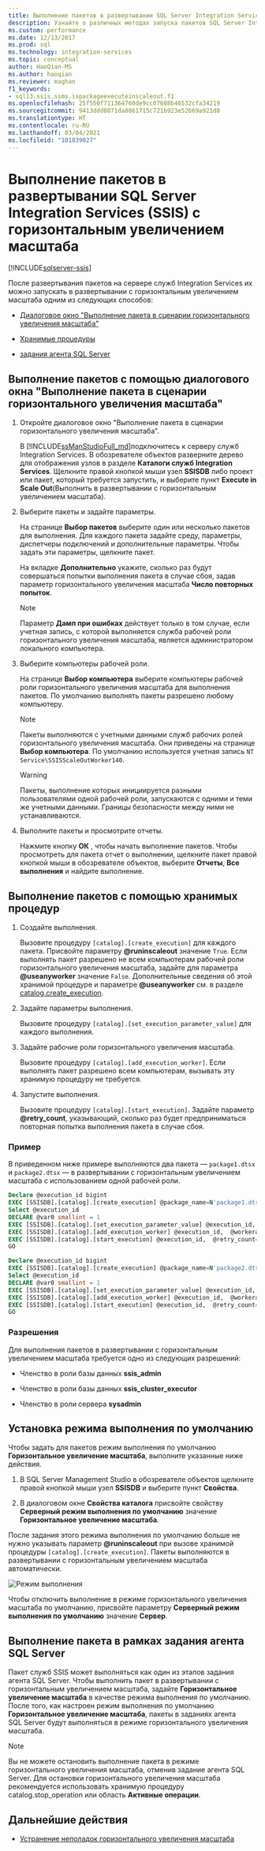 ```yaml
---
title: Выполнение пакетов в развертывании SQL Server Integration Services (SSIS) с горизонтальным увеличением масштаба | Документы Майкрософт
description: Узнайте о различных методах запуска пакетов SQL Server Integration Services (SSIS) в Scale Out.
ms.custom: performance
ms.date: 12/13/2017
ms.prod: sql
ms.technology: integration-services
ms.topic: conceptual
author: HaoQian-MS
ms.author: haoqian
ms.reviewer: maghan
f1_keywords:
- sql13.ssis.ssms.ispackageexecuteinscaleout.f1
ms.openlocfilehash: 25f550f711364760de9cc07608b46532cfa34219
ms.sourcegitcommit: 9413ddd8071da8861715c721b923e52669a921d8
ms.translationtype: HT
ms.contentlocale: ru-RU
ms.lasthandoff: 03/04/2021
ms.locfileid: "101839027"
---
```

# <a name="run-packages-in-integration-services-ssis-scale-out"></a>Выполнение пакетов в развертывании SQL Server Integration Services (SSIS) с горизонтальным увеличением масштаба

[!INCLUDE[sqlserver-ssis](../../includes/applies-to-version/sqlserver-ssis.md)]


После развертывания пакетов на сервере служб Integration Services их можно запускать в развертывании с горизонтальным увеличением масштаба одним из следующих способов:

-   [Диалоговое окно "Выполнение пакета в сценарии горизонтального увеличения масштаба"](#scale_out_dialog)

-   [Хранимые процедуры](#stored_proc)

-   [задания агента SQL Server](#sql_agent)

## <a name="run-packages-with-the-execute-package-in-scale-out-dialog-box"></a><a name="scale_out_dialog"></a> Выполнение пакетов с помощью диалогового окна "Выполнение пакета в сценарии горизонтального увеличения масштаба"

1. Откройте диалоговое окно "Выполнение пакета в сценарии горизонтального увеличения масштаба".

    В [!INCLUDE[ssManStudioFull_md](../../includes/ssmanstudiofull-md.md)]подключитесь к серверу служб Integration Services. В обозревателе объектов разверните дерево для отображения узлов в разделе **Каталоги служб Integration Services**. Щелкните правой кнопкой мыши узел **SSISDB** либо проект или пакет, который требуется запустить, и выберите пункт **Execute in Scale Out**(Выполнить в развертывании с горизонтальным увеличением масштаба).

2. Выберите пакеты и задайте параметры.

    На странице **Выбор пакетов** выберите один или несколько пакетов для выполнения. Для каждого пакета задайте среду, параметры, диспетчеры подключений и дополнительные параметры. Чтобы задать эти параметры, щелкните пакет.
    
    На вкладке **Дополнительно** укажите, сколько раз будут совершаться попытки выполнения пакета в случае сбоя, задав параметр горизонтального увеличения масштаба **Число повторных попыток**.

    > [!NOTE]
    > Параметр **Дамп при ошибках** действует только в том случае, если учетная запись, с которой выполняется служба рабочей роли горизонтального увеличения масштаба, является администратором локального компьютера.

3. Выберите компьютеры рабочей роли.

    На странице **Выбор компьютера** выберите компьютеры рабочей роли горизонтального увеличения масштаба для выполнения пакетов. По умолчанию выполнять пакеты разрешено любому компьютеру. 

   > [!NOTE] 
   > Пакеты выполняются с учетными данными служб рабочих ролей горизонтального увеличения масштаба. Они приведены на странице **Выбор компьютера**. По умолчанию используется учетная запись `NT Service\SSISScaleOutWorker140`.

   > [!WARNING]
   > Пакеты, выполнение которых инициируется разными пользователями одной рабочей роли, запускаются с одними и теми же учетными данными. Границы безопасности между ними не устанавливаются. 

4. Выполните пакеты и просмотрите отчеты.

    Нажмите кнопку **ОК** , чтобы начать выполнение пакетов. Чтобы просмотреть для пакета отчет о выполнении, щелкните пакет правой кнопкой мыши в обозревателе объектов, выберите **Отчеты**, **Все выполнения** и найдите выполнение.
    
## <a name="run-packages-with-stored-procedures"></a><a name="stored_proc"></a> Выполнение пакетов с помощью хранимых процедур

1.  Создайте выполнения.

    Вызовите процедуру `[catalog].[create_execution]` для каждого пакета. Присвойте параметру **\@runinscaleout** значение `True`. Если выполнять пакет разрешено не всем компьютерам рабочей роли горизонтального увеличения масштаба, задайте для параметра **\@useanyworker** значение `False`. Дополнительные сведения об этой хранимой процедуре и параметре **\@useanyworker** см. в разделе [catalog.create_execution](../system-stored-procedures/catalog-create-execution-ssisdb-database.md). 

2. Задайте параметры выполнения.

    Вызовите процедуру `[catalog].[set_execution_parameter_value]` для каждого выполнения.

3. Задайте рабочие роли горизонтального увеличения масштаба.

    Вызовите процедуру `[catalog].[add_execution_worker]`. Если выполнять пакет разрешено всем компьютерам, вызывать эту хранимую процедуру не требуется. 

4. Запустите выполнения.

    Вызовите процедуру `[catalog].[start_execution]`. Задайте параметр **\@retry_count**, указывающий, сколько раз будет предприниматься повторная попытка выполнения пакета в случае сбоя.
    
### <a name="example"></a>Пример
В приведенном ниже примере выполняются два пакета — `package1.dtsx` и `package2.dtsx` — в развертывании с горизонтальным увеличением масштаба с использованием одной рабочей роли.  

```sql
Declare @execution_id bigint
EXEC [SSISDB].[catalog].[create_execution] @package_name=N'package1.dtsx', @execution_id=@execution_id OUTPUT, @folder_name=N'folder1', @project_name=N'project1', @use32bitruntime=False, @reference_id=Null, @useanyworker=False, @runinscaleout=True
Select @execution_id
DECLARE @var0 smallint = 1
EXEC [SSISDB].[catalog].[set_execution_parameter_value] @execution_id,  @object_type=50, @parameter_name=N'LOGGING_LEVEL', @parameter_value=@var0
EXEC [SSISDB].[catalog].[add_execution_worker] @execution_id,  @workeragent_id=N'64c020e2-f819-4c2d-a22f-efb31a91e70a'
EXEC [SSISDB].[catalog].[start_execution] @execution_id,  @retry_count=0
GO

Declare @execution_id bigint
EXEC [SSISDB].[catalog].[create_execution] @package_name=N'package2.dtsx', @execution_id=@execution_id OUTPUT, @folder_name=N'folder2', @project_name=N'project2', @use32bitruntime=False, @reference_id=Null, @useanyworker=False, @runinscaleout=True
Select @execution_id
DECLARE @var0 smallint = 1
EXEC [SSISDB].[catalog].[set_execution_parameter_value] @execution_id,  @object_type=50, @parameter_name=N'LOGGING_LEVEL', @parameter_value=@var0
EXEC [SSISDB].[catalog].[add_execution_worker] @execution_id,  @workeragent_id=N'64c020e2-f819-4c2d-a22f-efb31a91e70a'
EXEC [SSISDB].[catalog].[start_execution] @execution_id,  @retry_count=0
GO
```

### <a name="permissions"></a>Разрешения
Для выполнения пакетов в развертывании с горизонтальным увеличением масштаба требуется одно из следующих разрешений:

-   Членство в роли базы данных **ssis_admin**  

-   Членство в роли базы данных **ssis_cluster_executor**  
  
-   Членство в роли сервера **sysadmin**  

## <a name="set-default-execution-mode"></a>Установка режима выполнения по умолчанию
Чтобы задать для пакетов режим выполнения по умолчанию **Горизонтальное увеличение масштаба**, выполните указанные ниже действия.

1.  В SQL Server Management Studio в обозревателе объектов щелкните правой кнопкой мыши узел **SSISDB** и выберите пункт **Свойства**.

2.  В диалоговом окне **Свойства каталога** присвойте свойству **Серверный режим выполнения по умолчанию** значение **Горизонтальное увеличение масштаба**.

После задания этого режима выполнения по умолчанию больше не нужно указывать параметр **\@runinscaleout** при вызове хранимой процедуры `[catalog].[create_execution]`. Пакеты выполняются в развертывании с горизонтальным увеличением масштаба автоматически. 

![Режим выполнения](media/exe-mode.PNG)

Чтобы отключить выполнение в режиме горизонтального увеличения масштаба по умолчанию, присвойте параметру **Серверный режим выполнения по умолчанию** значение **Сервер**.

## <a name="run-package-in-sql-server-agent-job"></a><a name="sql_agent"></a> Выполнение пакета в рамках задания агента SQL Server
Пакет служб SSIS может выполняться как один из этапов задания агента SQL Server. Чтобы выполнить пакет в развертывании с горизонтальным увеличением масштаба, задайте **Горизонтальное увеличение масштаба** в качестве режима выполнения по умолчанию. После того, как настроен режим выполнения по умолчанию **Горизонтальное увеличение масштаба**, пакеты в заданиях агента SQL Server будут выполняться в режиме горизонтального увеличения масштаба.

> [!NOTE]
> Вы не можете остановить выполнение пакета в режиме горизонтального увеличения масштаба, отменив задание агента SQL Server. Для остановки горизонтального увеличения масштаба рекомендуется использовать хранимую процедуру catalog.stop_operation или область **Активные операции**. 

## <a name="next-steps"></a>Дальнейшие действия
-   [Устранение неполадок горизонтального увеличения масштаба](troubleshooting-scale-out.md)
